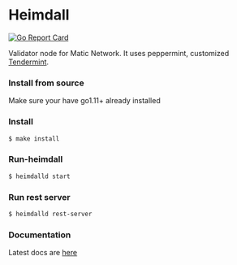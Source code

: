 # Heimdall

[![Go Report Card](https://goreportcard.com/badge/github.com/maticnework/heimdall)](https://goreportcard.com/report/github.com/maticnetwork/heimdall)

Validator node for Matic Network. It uses peppermint, customized [Tendermint](https://github.com/tendermint/tendermint).

### Install from source 

Make sure your have go1.11+ already installed

### Install 
```bash 
$ make install 
```  

### Run-heimdall 
```bash 
$ heimdalld start
```

### Run rest server

```bash 
$ heimdalld rest-server 
```


### Documentation 

Latest docs are [here](https://docs.matic.network/) 
